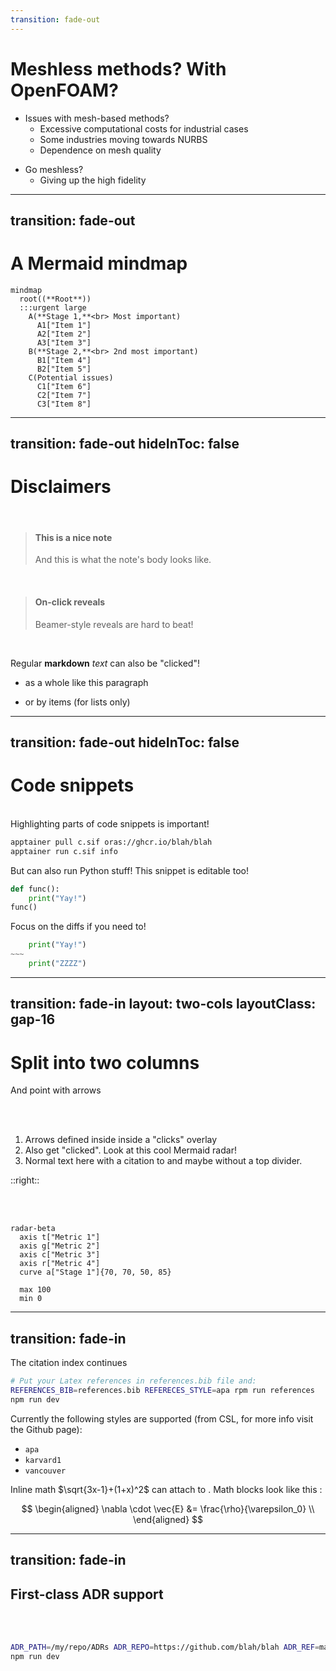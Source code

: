 ```yaml
---
transition: fade-out
---
```


# Meshless methods? With OpenFOAM?

+ Issues with mesh-based methods?
  - Excessive computational costs for industrial cases
  - Some industries moving towards NURBS
  - Dependence on mesh quality
- Go meshless?
  - Giving up the high fidelity

---
transition: fade-out
---

# A Mermaid mindmap

```mermaid
mindmap
  root((**Root**))
  :::urgent large
    A(**Stage 1,**<br> Most important)
      A1["Item 1"]
      A2["Item 2"]
      A3["Item 3"]
    B(**Stage 2,**<br> 2nd most important)
      B1["Item 4"]
      B2["Item 5"]
    C(Potential issues)
      C1["Item 6"]
      C2["Item 7"]
      C3["Item 8"]
```


---
transition: fade-out
hideInToc: false
---

# Disclaimers

<br/>

> #### This is a nice note
> And this is what the note's body looks like.

<br/>
<v-click at="1">

> #### On-click reveals
> Beamer-style reveals are hard to beat!

</v-click>
<br/>
<v-click at="2">

Regular **markdown** _text_ can also be "clicked"!
- as a whole like this paragraph

</v-click>

<v-clicks at="3">

- or by items (for lists only)

</v-clicks>

---
transition: fade-out
hideInToc: false
---

# Code snippets

<br/>
Highlighting parts of code snippets is important!

```bash {all|2}
apptainer pull c.sif oras://ghcr.io/blah/blah
apptainer run c.sif info
```


But can also run Python stuff! This snippet is editable too!
```python {monaco-run} {autorun:false}
def func():
    print("Yay!")
func()
```

Focus on the diffs if you need to!
```python {monaco-diff}
    print("Yay!")
~~~
    print("ZZZZ")
```

---
transition: fade-in
layout: two-cols
layoutClass: gap-16
---

# Split into two columns
And point with arrows

<br/> <br/>
<v-clicks>

1. Arrows defined inside inside a "clicks" overlay 
   <Arrow v-bind="{ x1:450, y1:210, x2:700, y2:145 }" color="var(--slidev-theme-error)" />
1. Also get "clicked". Look at this cool Mermaid radar!
     <Arrow v-bind="{ x1:450, y1:250, x2:560, y2:295 }" color="var(--slidev-theme-primary)" />
1. Normal text here with a citation to <Citation citeKey="doe2020" position="right" citeElevation="bottom-8" />
   and maybe <Citation citeKey="smith2021" citeElevation="bottom-12" :divider="false" /> without a top divider.
   <Arrow v-bind="{ x1:450, y1:310, x2:550, y2:465 }" color="var(--slidev-theme-error)" />
   <Arrow v-bind="{ x1:250, y1:350, x2:250, y2:455 }" color="var(--slidev-theme-primary)" />

</v-clicks>

::right::

<br/><br/>

```mermaid {scale: 0.5}
radar-beta
  axis t["Metric 1"]
  axis g["Metric 2"]
  axis c["Metric 3"]
  axis r["Metric 4"]
  curve a["Stage 1"]{70, 70, 50, 85}

  max 100
  min 0
```

---
transition: fade-in
---

The citation index continues <Citation citeKey="lee2022" position="right" citeElevation="bottom-12" /> 

```bash
# Put your Latex references in references.bib file and:
REFERENCES_BIB=references.bib REFERECES_STYLE=apa rpm run references
npm run dev
```

Currently the following styles are supported (from CSL, for more info visit the Github page): <a class="absolute right-15 text-xl i-carbon:logo-github" href="https://github.com/citation-js/citation-js/tree/main/packages/plugin-csl
"> </a>
- `apa`
- `karvard1`
- `vancouver`

Inline math $\sqrt{3x-1}+(1+x)^2$ can attach to <Citation citeKey="smith2021" citeElevation="bottom-12" />.
Math blocks look like this :


$$
\begin{aligned}
\nabla \cdot \vec{E} &= \frac{\rho}{\varepsilon_0} \\
\end{aligned}
$$

---
transition: fade-in
---

## First-class ADR support

<br/>
<AdrTable :headerRow="true" :maxItems="4" />

<br/>

```bash
ADR_PATH=/my/repo/ADRs ADR_REPO=https://github.com/blah/blah ADR_REF=main npm run adr
npm run dev
```
